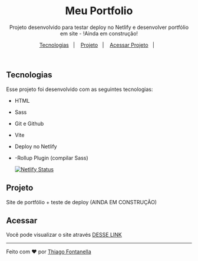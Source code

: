 <h1 align="center"> Meu Portfolio </h1>

<p align="center">Projeto desenvolvido para testar deploy no Netlify e desenvolver portfólio em site - !Ainda em construção!</p>

<p align="center">
  <a href="#-tecnologias">Tecnologias</a>&nbsp;&nbsp;&nbsp;|&nbsp;&nbsp;&nbsp;
  <a href="#-projeto">Projeto</a>&nbsp;&nbsp;&nbsp;|&nbsp;&nbsp;&nbsp;
  <a href="#-acessar">Acessar Projeto</a>&nbsp;&nbsp;&nbsp;|&nbsp;&nbsp;&nbsp;
</p>

<br>

## Tecnologias

Esse projeto foi desenvolvido com as seguintes tecnologias:

- HTML
- Sass
- Git e Github
- Vite
- Deploy no Netlify
- -Rollup Plugin (compilar Sass)

  [![Netlify Status](https://api.netlify.com/api/v1/badges/09220779-e95f-4ad7-9fe6-7104c8cb5d94/deploy-status)](https://app.netlify.com/sites/thiagofontanella/deploys)

## Projeto

Site de portfólio + teste de deploy (AINDA EM CONSTRUÇÃO)

## Acessar

Você pode visualizar o site através [DESSE LINK](https://thiagofontanella.netlify.app/)

---

Feito com ♥ por
<a href="https://linkedin.com/in/thiagofontanella">Thiago Fontanella</a>
